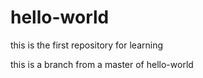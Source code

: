 # hello-world
this is the first repository for learning

this is a branch from a master of hello-world
